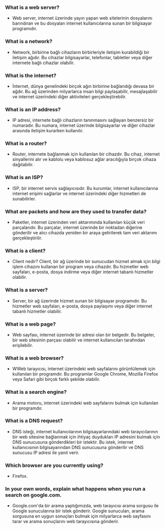 ### What is a web server?

*   Web server, internet üzerinde yayın yapan web sitelerinin dosyalarını barındıran ve bu dosyaları internet kullanıcılarına sunan bir bilgisayar programıdır.

### What is a network?
    
*   Network, birbirine bağlı cihazların birbirleriyle iletişim kurabildiği bir iletişim ağıdır. Bu cihazlar bilgisayarlar, telefonlar, tabletler veya diğer internete bağlı cihazlar olabilir.
    
### What is the internet?

*   İnternet, dünya genelindeki birçok ağın birbirine bağlandığı devasa bir ağdır. Bu ağ üzerinden milyarlarca insan bilgi paylaşabilir, mesajlaşabilir ve internet üzerindeki diğer aktiviteleri gerçekleştirebilir.

### What is an IP address?
 
*   IP adresi, internete bağlı cihazların tanınmasını sağlayan benzersiz bir numaradır. Bu numara, internet üzerinde bilgisayarlar ve diğer cihazlar arasında iletişim kurarken kullanılır.
    
### What is a router?

*   Router, internete bağlanmak için kullanılan bir cihazdır. Bu cihaz, internet sinyallerini alır ve kablolu veya kablosuz ağlar aracılığıyla birçok cihaza dağıtabilir.

### What is an ISP?
 
*   ISP, bir internet servis sağlayıcısıdır. Bu kurumlar, internet kullanıcılarına internet erişimi sağlarlar ve internet üzerindeki diğer hizmetleri de sunabilirler.

### What are packets and how are they used to transfer data?
  
*   Paketler, internet üzerinden veri aktarımında kullanılan küçük veri parçalarıdır. Bu parçalar, internet üzerinde bir noktadan diğerine gönderilir ve alıcı cihazda yeniden bir araya getirilerek tam veri aktarımı gerçekleştirilir.

### What is a client?
 
*   Client nedir? Client, bir ağ üzerinde bir sunucudan hizmet almak için bilgi işlem cihazını kullanan bir program veya cihazdır. Bu hizmetler web sayfaları, e-posta, dosya indirme veya diğer internet tabanlı hizmetler olabilir.

### What is a server?
 
*   Server, bir ağ üzerinde hizmet sunan bir bilgisayar programıdır. Bu hizmetler web sayfaları, e-posta, dosya paylaşımı veya diğer internet tabanlı hizmetler olabilir.
    
### What is a web page?

*   Web sayfası, internet üzerinde bir adresi olan bir belgedir. Bu belgeler, bir web sitesinin parçası olabilir ve internet kullanıcıları tarafından erişilebilir.
    
### What is a web browser?

*   WWeb tarayıcısı, internet üzerindeki web sayfalarını görüntülemek için kullanılan bir programdır. Bu programlar Google Chrome, Mozilla Firefox veya Safari gibi birçok farklı şekilde olabilir.
  
### What is a search engine?
  
*   Arama motoru, internet üzerindeki web sayfalarını bulmak için kullanılan bir programdır.

### What is a DNS request?

*   DNS isteği, internet kullanıcılarının bilgisayarlarındaki web tarayıcılarının bir web sitesine bağlanmak için ihtiyaç duydukları IP adresini bulmak için DNS sunucusuna gönderdikleri bir istektir. Bu istek, internet kullanıcısının bilgisayarından DNS sunucusuna gönderilir ve DNS sunucusu IP adresi ile yanıt verir.


### Which browser are you currently using?

*   Firefox.

### In your own words, explain what happens when you run a search on google.com.

*   Google.com'da bir arama yaptığımızda, web tarayıcısı arama sorgusu ile Google sunucularına bir istek gönderir. Google sunucuları, arama sorgusuna en uygun sonuçları bulmak için milyarlarca web sayfasını tarar ve arama sonuçlarını web tarayıcısına gönderir.
